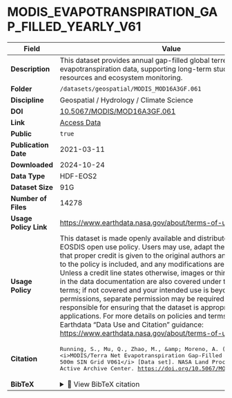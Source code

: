 # MODIS_EVAPOTRANSPIRATION_GAP_FILLED_YEARLY_V61

| Field | Value |
|--------|-------|
| **Description** | This dataset provides annual gap-filled global terrestrial evapotranspiration data, supporting long-term studies in water resources and ecosystem monitoring. |
| **Folder** | `/datasets/geospatial/MODIS_MOD16A3GF.061` |
| **Discipline** | Geospatial / Hydrology / Climate Science |
| **DOI** | [10.5067/MODIS/MOD16A3GF.061](https://doi.org/10.5067/MODIS/MOD16A3GF.061) |
| **Link** | [Access Data](https://app.globus.org/file-manager?origin_id=765a60bd-a1d1-4aae-a119-56a20bb68e4c&origin_path=%2F) |
| **Public** | `true` |
| **Publication Date** | 2021-03-11 |
| **Downloaded** | 2024-10-24 |
| **Data Type** | HDF-EOS2 |
| **Dataset Size** | 91G |
| **Number of Files** | 14278 |
| **Usage Policy Link** | https://www.earthdata.nasa.gov/about/terms-of-use |
| **Usage Policy** | This dataset is made openly available and distributed under NASA’s EOSDIS open use policy. Users may use, adapt the data provided that proper credit is given to the original authors and source, a link to the policy is included, and any modifications are clearly indicated. Unless a credit line states otherwise, images or third-party materials in the data documentation are also covered under the same open terms; if not covered and your intended use is beyond statutory permissions, separate permission may be required. Users are responsible for ensuring that the dataset is appropriate for their applications. For more details on policies and terms, see NASA’s Earthdata “Data Use and Citation” guidance: https://www.earthdata.nasa.gov/about/terms-of-use |
| **Citation** | <pre>Running, S., Mu, Q., Zhao, M., &amp;amp; Moreno, A. (2021). &lt;i&gt;MODIS/Terra Net Evapotranspiration Gap-Filled Yearly L4 Global 500m SIN Grid V061&lt;/i&gt; [Data set]. NASA Land Processes Distributed Active Archive Center. https://doi.org/10.5067/MODIS/MOD16A3GF.061</pre> |
| **BibTeX** | <details><summary>📜 View BibTeX citation</summary><pre>@misc{Running2021MOD16A3GF,<br>  author       = {Running, S. and Mu, Q. and Zhao, M. and Moreno, A.},<br>  title        = {{MODIS/Terra Net Evapotranspiration Gap-Filled Yearly L4 Global 500m SIN Grid V061}},<br>  year         = {2021},<br>  howpublished = {NASA Land Processes Distributed Active Archive Center},<br>  note         = {Data set. Accessed: 2025-10-02},<br>  doi          = {10.5067/MODIS/MOD16A3GF.061},<br>  url          = {https://doi.org/10.5067/MODIS/MOD16A3GF.061}<br>}</pre> |
